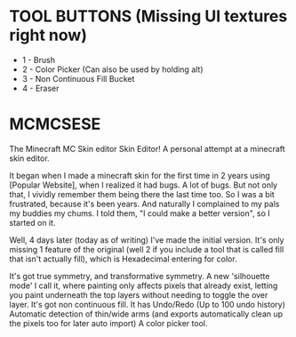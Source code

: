 # TOOL BUTTONS (Missing UI textures right now)
 * 1 - Brush
 * 2 - Color Picker (Can also be used by holding alt)
 * 3 - Non Continuous Fill Bucket
 * 4 - Eraser

# MCMCSESE
The Minecraft MC Skin editor Skin Editor! A personal attempt at a minecraft skin editor.

It began when I made a minecraft skin for the first time in 2 years using [Popular Website], when I realized it had bugs. A lot of bugs. But not only that, I vividly remember them being there the last time too.
So I was a bit frustrated, because it's been years. And naturally I complained to my pals my buddies my chums.
I told them, "I could make a better version", so I started on it.

Well, 4 days later (today as of writing) I've made the initial version. It's only missing 1 feature of the original (well 2 if you include a tool that is called fill that isn't actually fill), which is Hexadecimal entering for color.

It's got true symmetry, and transformative symmetry.
A new 'silhouette mode' I call it, where painting only affects pixels that already exist, letting you paint underneath the top layers without needing to toggle the over layer.
It's got non continuous fill.
It has Undo/Redo (Up to 100 undo history)
Automatic detection of thin/wide arms (and exports automatically clean up the pixels too for later auto import)
A color picker tool.
